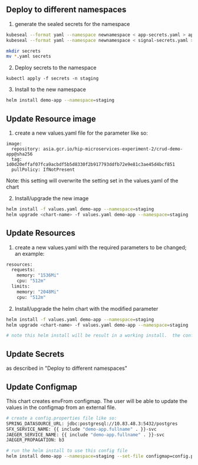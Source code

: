 ## Deploy to different namespaces
1. generate the sealed secrets for the namespace

```bash
kubeseal --format yaml --namespace newnamespace < app-secrets.yaml > app-postgress-secrets-sealed.yaml
kubeseal --format yaml --namespace newnamespace < signal-secrets.yaml > app-signal-secrets-sealed.yaml

mkdir secrets
mv *.yaml secrets

```
2. Deploy secrets to the namespace
```
kubectl apply -f secrets -n staging

```

3. Install to the new namespace
```bash
helm install demo-app --namespace=staging

```

## Update Resource image
1. create a new values.yaml file for the parameter like so:
```
image:
  repository: asia.gcr.io/hip-microservices-experiment-2/crud-demo-app@sha256
  tag: 1d0d20effaf07fca9acbdf5b5d8330f2b917793ddfb72e9e81c3ae45d4bcf851
  pullPolicy: IfNotPresent
```
Note: this setting will overwrite the setting set in the values.yaml of the chart

2. Install/upgrade the new image
```bash
helm install -f values.yaml demo-app --namespace=staging
helm upgrade <chart-name> -f values.yaml demo-app --namespace=staging

```

## Update Resources
1. create a new values.yaml with the required parameters to be changed; an example:
```bash
resources:
  requests:
    memory: "1536Mi"
    cpu: "512m"
  limits:
    memory: "2048Mi"
    cpu: "512m" 

```
2. Install/upgrade the helm chart with the modified parameter
```bash
helm install -f values.yaml demo-app --namespace=staging
helm upgrade <chart-name> -f values.yaml demo-app --namespace=staging

# note this helm install will be result in a working install.  the configmaps need to be correctly set.  see step to update configmap 
```
## Update Secrets
as described in "Deploy to different namespaces"

## Update Configmap
This chart creates envFrom configmap.  The user will be able to update the values in the configmap from an external file. 
```bash
# create a config.properties file like so:
SPRING_DATASOURCE_URL: jdbc:postgresql://10.83.48.3:5432/postgres
SFX_SERVICE_NAME: {{ include "demo-app.fullname" . }}-svc
JAEGER_SERVICE_NAME: {{ include "demo-app.fullname" . }}-svc
JAEGER_PROPAGATION: b3

# run the helm install to use this config file
helm install demo-app --namespace=staging --set-file configmap=config.properties


```

